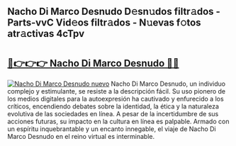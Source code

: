 ## Nacho Di Marco Desnudo D𝚎sn𝚞dos filtr𝚊dos - Parts-vvC Vid𝚎os filtr𝚊dos - N𝚞evas f𝚘tos atr𝚊ctivas 4cTpv

# <h2><a href="http://mb8ojct.tromn.icu/?c=Nacho+Di+Marco+Desnudo">🔗👉👉👉 Nacho Di Marco Desnudo 🔗🔗</a></h2>

[![Nacho Di Marco Desnudo nuevo](https://i.imgur.com/pEAQMta.gif)](http://mb8ojct.tromn.icu/?c=Nacho+Di+Marco+Desnudo)
Nacho Di Marco Desnudo, un individuo complejo y estimulante, se resiste a la descripción fácil. Su uso pionero de los medios digitales para la autoexpresión ha cautivado y enfurecido a los críticos, encendiendo debates sobre la identidad, la ética y la naturaleza evolutiva de las sociedades en línea. A pesar de la incertidumbre de sus acciones futuras, su impacto en la cultura en línea es palpable. Armado con un espíritu inquebrantable y un encanto innegable, el viaje de Nacho Di Marco Desnudo en el reino virtual es interminable.

